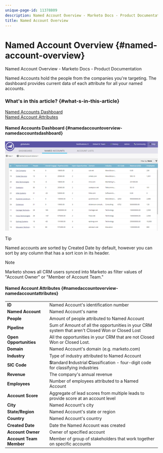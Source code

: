 ```yaml
---
unique-page-id: 11378809
description: Named Account Overview - Marketo Docs - Product Documentation
title: Named Account Overview
---
```


# Named Account Overview {#named-account-overview}

Named Account Overview - Marketo Docs - Product Documentation

Named Accounts hold the people from the companies you're targeting. The dashboard provides current data of each attribute for all your named accounts.

### What's in this article? {#what-s-in-this-article}

[Named Accounts Dashboard](#namedaccountoverview-namedaccountsdashboard)  
[Named Account Attributes](#namedaccountoverview-namedaccountattributes)

#### Named Accounts Dashboard {#namedaccountoverview-namedaccountsdashboard}

![](assets/one.png)

>[!TIP]
>
>Named accounts are sorted by Created Date by default, however you can sort by any column that has a sort icon in its header.

>[!NOTE]
>
>Marketo shows all CRM users synced into Marketo as filter values of "Account Owner" or "Member of Account Team."

#### Named Account Attributes {#namedaccountoverview-namedaccountattributes}

<table class="confluenceTable"> 
 <tbody> 
  <tr> 
   <td><strong>ID</strong></td> 
   <td>Named Account's identification number</td> 
  </tr> 
  <tr> 
   <td><strong>Named Account</strong></td> 
   <td>Named Account's name</td> 
  </tr> 
  <tr> 
   <td><strong>People</strong></td> 
   <td>Amount of people attributed to Named Account</td> 
  </tr> 
  <tr> 
   <td><strong>Pipeline</strong></td> 
   <td>Sum of Amount of all the opportunities in your CRM system that aren't Closed Won or Closed Lost</td> 
  </tr> 
  <tr> 
   <td><strong>Open Opportunities</strong></td> 
   <td>All the opportunities in your CRM that are not Closed Won or Closed Lost.</td> 
  </tr> 
  <tr> 
   <td><strong>Domain</strong></td> 
   <td>Named Account's domain (e.g. marketo.com)</td> 
  </tr> 
  <tr> 
   <td><strong>Industry</strong></td> 
   <td>Type of industry attributed to Named Account</td> 
  </tr> 
  <tr> 
   <td><strong>SIC Code</strong></td> 
   <td><span class="_Tgc"><strong>S</strong>tandard <strong>I</strong>ndustrial <strong>C</strong>lassification - four-digit code for classifying industries<br></span></td> 
  </tr> 
  <tr> 
   <td><strong>Revenue</strong></td> 
   <td>The company's annual revenue</td> 
  </tr> 
  <tr> 
   <td><strong>Employees</strong></td> 
   <td>Number of employees attributed to a Named Account</td> 
  </tr> 
  <tr> 
   <td colspan="1"><strong>Account Score</strong></td> 
   <td colspan="1">Aggregate of lead scores from multiple leads to provide score at an account level</td> 
  </tr> 
  <tr> 
   <td colspan="1"><strong>City</strong></td> 
   <td colspan="1">Named Account's city</td> 
  </tr> 
  <tr> 
   <td colspan="1"><strong>State/Region</strong></td> 
   <td colspan="1">Named Account's state or region</td> 
  </tr> 
  <tr> 
   <td colspan="1"><strong>Country</strong></td> 
   <td colspan="1">Named Account's country</td> 
  </tr> 
  <tr> 
   <td colspan="1"><strong>Created Date</strong></td> 
   <td colspan="1">Date the Named Account was created</td> 
  </tr> 
  <tr> 
   <td colspan="1"><strong>Account Owner</strong></td> 
   <td colspan="1">Owner of specified account</td> 
  </tr> 
  <tr> 
   <td colspan="1"><strong>Account Team Member</strong></td> 
   <td colspan="1">Member of group of stakeholders that work together on specific accounts</td> 
  </tr> 
 </tbody> 
</table>

